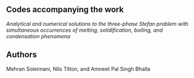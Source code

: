 ## Codes accompanying the work 
_Analytical and numerical solutions to the three-phase Stefan problem with simultaneous occurrences of melting, solidification, boiling, and condensation phenomena_

## Authors
Mehran Soleimani, Nils Tilton, and Amneet Pal Singh Bhalla
